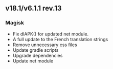 ## v18.1/v6.1.1 rev.13

### Magisk
- Fix dlAPK() for updated net module.
- A full update to the French translation strings
- Remove unnecessary css files
- Update gradle scripts
- Upgrade dependencies
- Update net module
